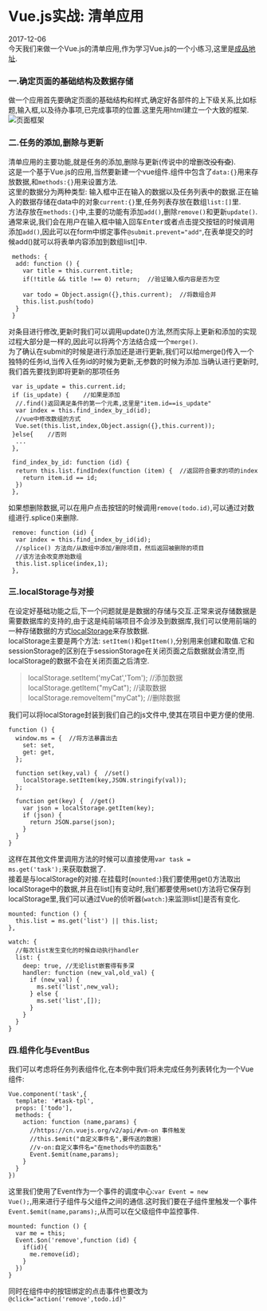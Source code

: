 # Vue.js实战: 清单应用
2017-12-06  
今天我们来做一个Vue.js的清单应用,作为学习Vue.js的一个小练习,这里是[成品地址](https://coolucifer.github.io/vue-list/index.html).  
### 一.确定页面的基础结构及数据存储  
做一个应用首先要确定页面的基础结构和样式,确定好各部件的上下级关系,比如标题,输入框,以及待办事项,已完成事项的位置.这里先用html建立一个大致的框架.  
<img class="img-responsive center-block" :src="Img" alt="页面框架">

### 二.任务的添加,删除与更新  
清单应用的主要功能,就是任务的添加,删除与更新(传说中的增删改<del>没有查</del>).  
这是一个基于Vue.js的应用,当然要新建一个vue组件.组件中包含了<code>data:{}</code>用来存放数据,和<code>methods:{}</code>用来设置方法.  
这里的数据分为两种类型: 输入框中正在输入的数据以及任务列表中的数据.正在输入的数据存储在data中的对象<code>current:{}</code>里,任务列表存放在数组<code>list:[]</code>里.  
方法存放在<code>methods:{}</code>中,主要的功能有添加<code>add()</code>,删除<code>remove()</code>和更新<code>update()</code>.  
通常来说,我们会在用户在输入框中输入回车<kbd>Enter</kbd>或者点击提交按钮的时候调用添加<code>add()</code>,因此可以在form中绑定事件<code>@submit.prevent="add"</code>,在表单提交的时候add()就可以将表单内容添加到数组list[]中.  
```
 methods: {
  add: function () {
    var title = this.current.title;
    if(!title && title !== 0) return;  //验证输入框内容是否为空

    var todo = Object.assign({},this.current);  //将数组合并
    this.list.push(todo)
  }
 }
```
对条目进行修改,更新时我们可以调用update()方法,然而实际上更新和添加的实现过程大部分是一样的,因此可以将两个方法结合成一个<code>merge()</code>.  
为了确认在submit的时候是进行添加还是进行更新,我们可以给merge()传入一个独特的任务id,当传入任务id的时候为更新,无参数的时候为添加.当确认进行更新时,我们首先要找到即将更新的那项任务  
```
 var is_update = this.current.id;
 if (is_update) {    //如果是添加
  //.find()返回满足条件的第一个元素,这里是"item.id==is_update"
  var index = this.find_index_by_id(id);
  //vue中修改数组的方式
  Vue.set(this.list,index,Object.assign({},this.current));
 }else{    //否则
  ...
 },

 find_index_by_id: function (id) {
  return this.list.findIndex(function (item) {  //返回符合要求的项的index
    return item.id == id;
  })
 },
```
如果想删除数据,可以在用户点击按钮的时候调用<code>remove(todo.id)</code>,可以通过对数组进行.splice()来删除.  
```
 remove: function (id) {
  var index = this.find_index_by_id(id);
  //splice() 方法向/从数组中添加/删除项目，然后返回被删除的项目
  //该方法会改变原始数组
  this.list.splice(index,1);
 },
```
### 三.localStorage与对接  
在设定好基础功能之后,下一个问题就是是数据的存储与交互.正常来说存储数据是需要数据库的支持的,由于这是纯前端项目不会涉及到数据库,我们可以使用前端的一种存储数据的方式[localStorage](https://developer.mozilla.org/en-US/docs/Web/API/Storage/LocalStorage)来存放数据.  
localStorage主要是两个方法: <code>setItem()</code>和<code>getItem()</code>,分别用来创建和取值.它和sessionStorage的区别在于sessionStorage在关闭页面之后数据就会清空,而localStorage的数据不会在关闭页面之后清空.  
> localStorage.setItem('myCat','Tom');  //添加数据  
> localStorage.getItem("myCat");  //读取数据  
> localStorage.removeItem("myCat");  //删除数据  

我们可以将localStorage封装到我们自己的js文件中,使其在项目中更方便的使用.

```
function () {
  window.ms = {  //将方法暴露出去
    set: set,
    get: get,
  };

  function set(key,val) {  //set()
    localStorage.setItem(key,JSON.stringify(val));
  };

  function get(key) {  //get()
    var json = localStorage.getItem(key);
    if (json) {
      return JSON.parse(json);
    }
  }
}
```
这样在其他文件里调用方法的时候可以直接使用<code>var task = ms.get('task');</code>来获取数据了.  
接着是与localStorage的对接.在挂载时(<code>mounted:</code>)我们要使用get()方法取出localStorage中的数据,并且在list[]有变动时,我们都要使用set()方法将它保存到localStorage里,我们可以通过Vue的侦听器(<code>watch:</code>)来监测list[]是否有变化.  
```
mounted: function () {
  this.list = ms.get('list') || this.list;
},

watch: {
  //每次list发生变化的时候自动执行handler
  list: {
    deep: true, //无论list嵌套得有多深
    handler: function (new_val,old_val) {
      if (new_val) {
        ms.set('list',new_val);
      } else {
        ms.set('list',[]);
      }
    }
  }
}
```
### 四.组件化与EventBus  
我们可以考虑将任务列表组件化,在本例中我们将未完成任务列表转化为一个Vue组件:  
```
Vue.component('task',{
  template: '#task-tpl',
  props: ['todo'],
  methods: {
    action: function (name,params) {
      //https://cn.vuejs.org/v2/api/#vm-on 事件触发
      //this.$emit("自定义事件名",要传送的数据)
      //v-on:自定义事件名="在methods中的函数名"
      Event.$emit(name,params);
    }
  }
})
```
这里我们使用了Event作为一个事件的调度中心:<code>var Event = new Vue();</code>,用来进行子组件与父组件之间的通信.这时我们要在子组件里触发一个事件<code>Event.$emit(name,params);</code>,从而可以在父级组件中监控事件.  
```
mounted: function () {
  var me = this;
  Event.$on('remove',function (id) {
    if(id){
      me.remove(id);
    }
  })
}
```
同时在组件中的按钮绑定的点击事件也要改为<code>@click="action('remove',todo.id)"</code>  